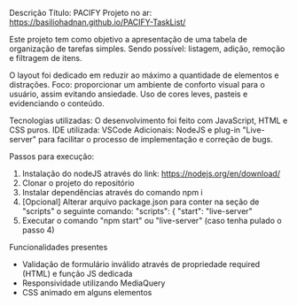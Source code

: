 Descrição
Título: PACIFY
Projeto no ar: https://basiliohadnan.github.io/PACIFY-TaskList/

Este projeto tem como objetivo a apresentação de uma tabela de organização de tarefas simples.
Sendo possível: listagem, adição, remoção e filtragem de itens.

O layout foi dedicado em reduzir ao máximo a quantidade de elementos e distrações.
Foco: proporcionar um ambiente de conforto visual para o usuário, assim evitando ansiedade.
Uso de cores leves, pasteis e evidenciando o conteúdo.

Tecnologias utilizadas:
O desenvolvimento foi feito com JavaScript, HTML e CSS puros.
IDE utilizada: VSCode
Adicionais:
NodeJS e plug-in "Live-server" para facilitar o processo de implementação e correção de bugs.

Passos para execução:
1. Instalação do nodeJS através do link: https://nodejs.org/en/download/
2. Clonar o projeto do repositório
3. Instalar dependências através do comando npm i
4. [Opcional] Alterar arquivo package.json para conter na seção de "scripts" o seguinte comando:
	  "scripts": {
    "start": "live-server"
5. Executar o comando "npm start" ou "live-server" (caso tenha pulado o passo 4)

Funcionalidades presentes
- Validação de formulário inválido através de propriedade required (HTML) e função JS dedicada
- Responsividade utilizando MediaQuery
- CSS animado em alguns elementos